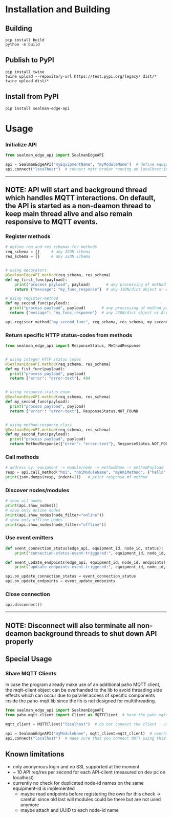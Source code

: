 # Installation and Building

## Building
```shell
pip install build
python -m build
```

## Publish to PyPI
```shell
pip install twine
twine upload --repository-url https://test.pypi.org/legacy/ dist/*
twine upload dist/*
```

## Install from PyPI
```shell
pip install sealman-edge-api
```
# Usage

### Initialize API

```python
from sealman_edge_api import SealmanEdgeAPI

api = SealmanEdgeAPI("myEquipmentName", "myModuleName")  # define equipment and module name
api.connect("localhost")  # connect mqtt broker running on localhost:1883
```

---
**NOTE**: API will start and background thread which handles MQTT interactions.
On default, the API is started as a non-deamon thread to keep main thread alive and also remain responsive 
to MQTT events.
---

### Register methods
```python
# define req and res schemas for methods
req_schema = {}     # any JSON schema
res_schema = {}     # any JSON schema


# using decorators
@SealmanEdgeAPI.method(req_schema, res_schema)
def my_first_func(payload):
    print("process payload", payload)       # any processing of method payload
    return {"message": "my_func_response"}  # any JSON/dict object or Array/list

# using register-method
def my_second_func(payload):
  print("process payload", payload)       # any processing of method payload
  return {"message": "my_func_response"}  # any JSON/dict object or Array/list

api.register_method("my_second_func", req_schema, res_schema, my_second_func)
```

### Return specific HTTP status-codes from methods

```python
from sealman_edge_api import ResponseStatus, MethodResponse


# using integer HTTP status codes
@SealmanEdgeAPI.method(req_schema, res_schema)
def my_fist_func(payload):
  print("process payload", payload)
  return {"error": "error-text"}, 404


# using response-status enum
@SealmanEdgeAPI.method(req_schema, res_schema)
def my_second_func(payload):
  print("process payload", payload)
  return {"error": "error-text"}, ResponseStatus.NOT_FOUND


# using method-response class
@SealmanEdgeAPI.method(req_schema, res_schema)
def my_second_func(payload):
  print("process payload", payload)
  return MethodResponse({"error": "error-text"}, ResponseStatus.NOT_FOUND)
```

### Call methods
```python
# address by: equipment -> module/node -> methodName -> methodPayload
resp = api.call_method("hmi", "hmiModuleName", "myHmiMethod", {"hello": "hmi"})
print(json.dumps(resp, indent=2))   # print response mf method
```

### Discover nodes/modules
```python
# show all nodes
print(api.show_nodes())
# show only online nodes
print(api.show_nodes(node_filter="online"))
# show only offline nodes
print(api.show_nodes(node_filter="offline"))
```


### Use event emitters
```python
def event_connection_status(edge_api, equipment_id, node_id, status):
    print("connection-status-event-triggered:", equipment_id, node_id, status)

def event_update_endpoints(edge_api, equipment_id, node_id, endpoints):
    print("updsate-endpoints-event-triggered:", equipment_id, node_id, endpoints)

api.on_update_connection_status = event_connection_status
api.on_update_endpoints = event_update_endpoints
```

### Close connection

```python
api.disconnect()
```

---
**NOTE**: 
Disconnect will also terminate all non-deamon background threads to shut down API properly
---

## Special Usage

### Share MQTT Clients
In case the program already make use of an additional paho MQTT client, the mqtt-client object can be overhanded to 
the lib to avoid threading side effects which can occur due to parallel access of specific components inside the 
paho-mqtt lib since the lib is not designed for multithreading.

```python
from sealman_edge_api import SealmanEdgeAPI
from paho.mqtt.client import Client as MQTTClient  # here the paho mqtt client gets imported

mqtt_client = MQTTClient("localhost")  # do not connect the client - use always GEAEdgeAPI.connect() for that

api = SealmanEdgeAPI("myModuleName", mqtt_client=mqtt_client)  # overhand mqtt client
api.connect("localhost")  # make sure that you connect MQTT using this method
```

## Known limitations
- only anonymous login and no SSL supported at the moment
- ~ 10 API req/res per second for each API-client (measured on dev pc on localhost)
- currently no check for duplicated node-id names on the same equipment-id is implemented
  - maybe read endpoints before registering the own for this check -> careful: since old last will modules could be there but are not used anymore
  - maybe attach and UUID to each node-id name

